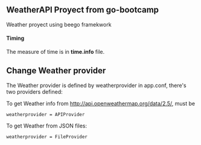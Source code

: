 ## WeatherAPI Proyect from go-bootcamp

Weather proyect using beego framekwork

#### Timing

The measure of time is in __time.info__ file.


## Change Weather provider

The Weather provider is defined by weatherprovider in app.conf, there's two providers defined:

To get Weather info from http://api.openweathermap.org/data/2.5/, must be

    weatherprovider = APIProvider

To get Weather from JSON files:

    weatherprovider = FileProvider


